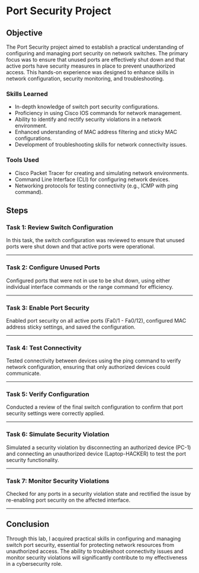# Port Security Project

## Objective

The Port Security project aimed to establish a practical understanding of configuring and managing port security on network switches. The primary focus was to ensure that unused ports are effectively shut down and that active ports have security measures in place to prevent unauthorized access. This hands-on experience was designed to enhance skills in network configuration, security monitoring, and troubleshooting.

### Skills Learned
- In-depth knowledge of switch port security configurations.
- Proficiency in using Cisco IOS commands for network management.
- Ability to identify and rectify security violations in a network environment.
- Enhanced understanding of MAC address filtering and sticky MAC configurations.
- Development of troubleshooting skills for network connectivity issues.

### Tools Used
- Cisco Packet Tracer for creating and simulating network environments.
- Command Line Interface (CLI) for configuring network devices.
- Networking protocols for testing connectivity (e.g., ICMP with ping command).

## Steps

### Task 1: Review Switch Configuration
In this task, the switch configuration was reviewed to ensure that unused ports were shut down and that active ports were operational.

---

### Task 2: Configure Unused Ports
Configured ports that were not in use to be shut down, using either individual interface commands or the range command for efficiency.

---

### Task 3: Enable Port Security
Enabled port security on all active ports (Fa0/1 - Fa0/12), configured MAC address sticky settings, and saved the configuration.

---

### Task 4: Test Connectivity
Tested connectivity between devices using the ping command to verify network configuration, ensuring that only authorized devices could communicate.

---

### Task 5: Verify Configuration
Conducted a review of the final switch configuration to confirm that port security settings were correctly applied.

---

### Task 6: Simulate Security Violation
Simulated a security violation by disconnecting an authorized device (PC-1) and connecting an unauthorized device (Laptop-HACKER) to test the port security functionality.

---

### Task 7: Monitor Security Violations
Checked for any ports in a security violation state and rectified the issue by re-enabling port security on the affected interface.

---

## Conclusion
Through this lab, I acquired practical skills in configuring and managing switch port security, essential for protecting network resources from unauthorized access. The ability to troubleshoot connectivity issues and monitor security violations will significantly contribute to my effectiveness in a cybersecurity role.
